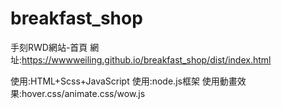# breakfast_shop

手刻RWD網站-首頁 網址:https://wwwweiling.github.io/breakfast_shop/dist/index.html

使用:HTML+Scss+JavaScript 使用:node.js框架 使用動畫效果:hover.css/animate.css/wow.js
